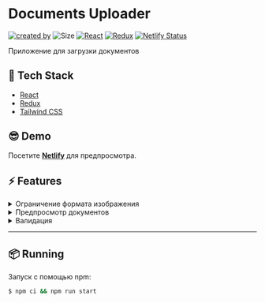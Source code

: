 # Documents Uploader

[![created by](https://img.shields.io/badge/created%20by-Alisa%20Fedotova-blue.svg?longCache=true&style=flat-square)](https://github.com/AlisaFedotova) ![Size](https://img.shields.io/github/repo-size/AlisaFedotova/docs-uploader?color=green&style=flat-square) [![React](https://img.shields.io/badge/React-v18.2.0-gren.svg?longCache=true&style=flat-square)](https://react.dev/) [![Redux](https://img.shields.io/badge/Redux-v1.9.6-gren.svg?longCache=true&style=flat-square)](https://redux.js.org) [![Netlify Status](https://api.netlify.com/api/v1/badges/e837e9ba-fd90-4f54-b64b-341b7857e58e/deploy-status)](https://app.netlify.com/sites/docs-uploader/deploys)

Приложение для загрузки документов

## 🧰 Tech Stack
* [React](https://react.dev)
* [Redux](https://redux.js.org)
* [Tailwind CSS](https://tailwindcss.com/)

## 😎 Demo

Посетите **[Netlify](https://master--docs-uploader.netlify.app/)** для предпросмотра.

## ⚡ Features

<details>
    <summary>Ограничение формата изображения</summary><br/>

> _После нажатия "Прикрепить" открывается диалоговое окно выбора файла, в котором 
можно прикрепить только форматы: jpg, png, heic, heif._

</details>

<details>
    <summary>Предпросмотр документов</summary><br/>

> _По нажатию на файл появляется попап с загруженным изображением._

</details>

<details>
    <summary>Валидация</summary><br/>

> _Кнопка "Отправить" недоступна для нажатия, пока все обязательные поля не будут заполнены._

</details>

---

## 📦 Running

Запуск с помощью npm:


```bash
$ npm ci && npm run start
```

